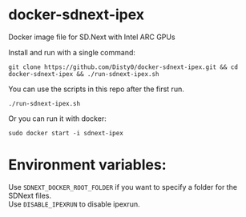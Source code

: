 # docker-sdnext-ipex
Docker image file for SD.Next with Intel ARC GPUs  

Install and run with a single command:  
```
git clone https://github.com/Disty0/docker-sdnext-ipex.git && cd docker-sdnext-ipex && ./run-sdnext-ipex.sh
```  

You can use the scripts in this repo after the first run.  
```
./run-sdnext-ipex.sh
```  

Or you can run it with docker:  
```
sudo docker start -i sdnext-ipex
```


# Environment variables:
Use `SDNEXT_DOCKER_ROOT_FOLDER` if you want to specify a folder for the SDNext files.  
Use `DISABLE_IPEXRUN` to disable ipexrun.  
